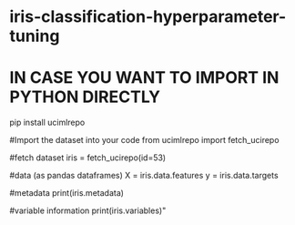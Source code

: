# iris-classification-hyperparameter-tuning

# IN CASE YOU WANT TO IMPORT IN PYTHON DIRECTLY
pip install ucimlrepo

#Import the dataset into your code 
from ucimlrepo import fetch_ucirepo 
  
#fetch dataset 
iris = fetch_ucirepo(id=53) 
  
#data (as pandas dataframes) 
X = iris.data.features 
y = iris.data.targets 
  
#metadata 
print(iris.metadata) 
  
#variable information 
print(iris.variables)"

